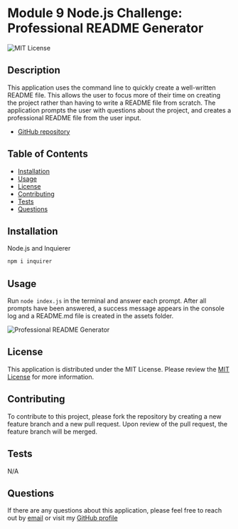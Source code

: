 
  # Module 9 Node.js Challenge: Professional README Generator

  ![MIT License](https://img.shields.io/badge/license-MIT-blue)

  ## Description

  This application uses the command line to quickly create a well-written README file. This allows the user to focus more of their time on creating the project rather than having to write a README file from scratch. The application prompts the user with questions about the project, and creates a professional README file from the user input. 
  - [GitHub repository](http://github.com/monicapong/readmeGenerator)

  ## Table of Contents

  - [Installation](#installation)
  - [Usage](#usage)
  - [License](#license)
  - [Contributing](#contributing)
  - [Tests](#tests)
  - [Questions](#questions)

  ## Installation
  
  Node.js and Inquierer

  ```sh
  npm i inquirer
  ```

  ## Usage

  Run `node index.js` in the terminal and answer each prompt. After all prompts have been answered, a success message appears in the console log and a README.md file is created in the assets folder.

  ![Professional README Generator](images/readmeGenerator.gif)
  
  ## License
  This application is distributed under the MIT License. Please review the [MIT License](https://choosealicense.com/licenses/MIT) for more information. 
  

  ## Contributing

  To contribute to this project, please fork the repository by creating a new feature branch and a new pull request. Upon review of the pull request, the feature branch will be merged. 

  ## Tests
  N/A

  ## Questions

  If there are any questions about this application, please feel free to reach out by [email](monicapong@gmail.com) or visit my [GitHub profile](http://github.com/monicapong)
  